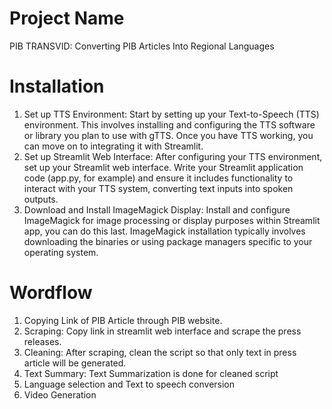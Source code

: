 # Project Name
PIB TRANSVID: Converting PIB Articles Into Regional Languages

# Installation

1) Set up TTS Environment:
      Start by setting up your Text-to-Speech (TTS) environment. This involves installing and configuring the TTS software or library you plan to use with gTTS. Once 
      you have TTS working, you can move on to integrating it with Streamlit. 
2) Set up Streamlit Web Interface:
      After configuring your TTS environment, set up your Streamlit web interface. Write your Streamlit application code (app.py, for example) and ensure it includes 
      functionality to interact with your TTS system, converting text inputs into spoken outputs.
3) Download and Install ImageMagick Display:
       Install and configure ImageMagick for image processing or display purposes within Streamlit app, you can do this last. ImageMagick installation typically 
       involves downloading the binaries or using package managers specific to your operating system.

# Wordflow

1) Copying Link of PIB Article through PIB website.
2) Scraping: Copy link in streamlit web interface and scrape the press releases.
3) Cleaning: After scraping, clean the script so that only text in press article will be generated.
4) Text Summary: Text Summarization is done for cleaned script
5) Language selection and Text to speech conversion
6) Video Generation
